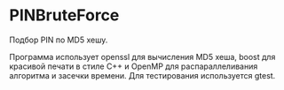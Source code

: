 # PINBruteForce

Подбор PIN по MD5 хешу.

Программа использует openssl для вычисления MD5 хеша, boost для красивой печати в стиле C++ и OpenMP для распараллеливания алгоритма и засечки времени. Для тестирования используется gtest.